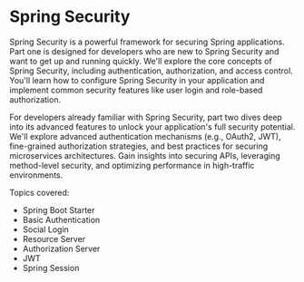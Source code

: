 # Spring Security

Spring Security is a powerful framework for securing Spring applications. Part one is designed for developers who are new to Spring Security and want to get up and running quickly. We'll explore the core concepts of Spring Security, including authentication, authorization, and access control. You'll learn how to configure Spring Security in your application and implement common security features like user login and role-based authorization.

For developers already familiar with Spring Security, part two dives deep into its advanced features to unlock your application's full security potential. We'll explore advanced authentication mechanisms (e.g., OAuth2, JWT), fine-grained authorization strategies, and best practices for securing microservices architectures. Gain insights into securing APIs, leveraging method-level security, and optimizing performance in high-traffic environments.

Topics covered:
- Spring Boot Starter
- Basic Authentication
- Social Login
- Resource Server
- Authorization Server
- JWT
- Spring Session